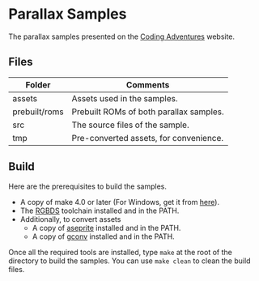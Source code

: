# Parallax Samples

The parallax samples presented on the [Coding Adventures](https://mdagois.github.io/) website.

## Files

| Folder        | Comments                                  |
|---------------|-------------------------------------------|
| assets        | Assets used in the samples.               |
| prebuilt/roms | Prebuilt ROMs of both parallax samples.   |
| src           | The source files of the sample.           |
| tmp           | Pre-converted assets, for convenience.    |

## Build

Here are the prerequisites to build the samples.

- A copy of make 4.0 or later (For Windows, get it from [here](https://github.com/mdagois/gca/blob/main/bin/make.exe)).
- The [RGBDS](https://github.com/gbdev/rgbds) toolchain installed and in the PATH.
- Additionally, to convert assets
  - A copy of [aseprite](https://github.com/aseprite/aseprite) installed and in the PATH.
  - A copy of [gconv](https://github.com/mdagois/gbtools) installed and in the PATH.

Once all the required tools are installed, type `make` at the root of the directory to build the samples.
You can use `make clean` to clean the build files.

